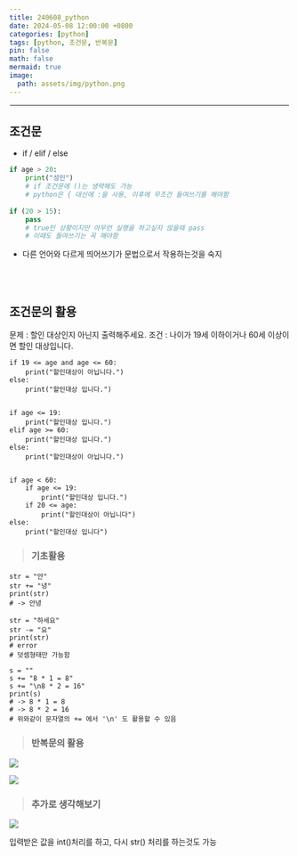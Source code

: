 ```yaml
---
title: 240608_python
date: 2024-05-08 12:00:00 +0800
categories: [python]
tags: [python, 조건문, 반복문]
pin: false
math: false
mermaid: true
image:
  path: assets/img/python.png
---
```


<hr style="border:1px solid white">

## 조건문
- if / elif / else
```python
if age > 20:
    print("성인")
    # if 조건문에 ()는 생략해도 가능
    # python은 { 대신에 :을 사용, 이후에 무조건 들여쓰기를 해야함
        
if (20 > 15):
    pass
    # true인 상황이지만 아무런 실행을 하고싶지 않을때 pass
    # 이때도 들여쓰기는 꼭 해야함
```	
- 다른 언어와 다르게 띄어쓰기가 문법으로서 작용하는것을 숙지

<br/><br/>

## 조건문의 활용

문제 : 할인 대상인지 아닌지 출력해주세요.
조건 : 나이가 19세 이하이거나 60세 이상이면 할인 대상입니다.

	if 19 <= age and age <= 60:
    	print("할인대상이 아닙니다.")
    else:
        print("할인대상 입니다.")
  
  
	if age <= 19:
    	print("할인대상 입니다.")
	elif age >= 60:
    	print("할인대상 입니다.")
	else:
    	print("할인대상이 아닙니다.")


	if age < 60:
    	if age <= 19:
    		print("할인대상 입니다.")
        if 20 <= age:
    		print("할인대상이 아닙니다")
	else:
    	print("할인대상 입니다")
        
> ### 기초활용

	str = "안"
	str += "녕"
	print(str)
	# -> 안녕

	str = "하세요"
	str -= "요"
	print(str)
	# error
    # 덧셈형태만 가능함
    
    s = ""
	s += "8 * 1 = 8"
	s += "\n8 * 2 = 16"
    print(s)
    # -> 8 * 1 = 8
    # -> 8 * 2 = 16
    # 위와같이 문자열의 += 에서 '\n' 도 활용할 수 있음

> ### 반복문의 활용

![](https://velog.velcdn.com/images/alphathx/post/47c30a04-3d58-45a7-931d-e72cc7c3a352/image.PNG)

![](https://velog.velcdn.com/images/alphathx/post/df7a48e6-64a6-4c4c-b71f-83584e1a0159/image.png)


> ### 추가로 생각해보기

![](https://velog.velcdn.com/images/alphathx/post/1e5bef84-2894-4567-bd62-d2b44a231d6e/image.png)

입력받은 값을 int()처리를 하고, 다시 str() 처리를 하는것도 가능


